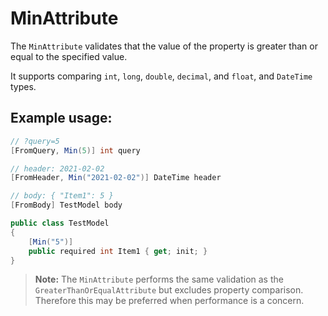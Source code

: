 # MinAttribute

The `MinAttribute` validates that the value of the property is greater than or equal to the specified value.

It supports comparing `int`, `long`, `double`, `decimal`, and `float`, and `DateTime` types.

## Example usage:

```csharp
// ?query=5
[FromQuery, Min(5)] int query

// header: 2021-02-02
[FromHeader, Min("2021-02-02")] DateTime header

// body: { "Item1": 5 }
[FromBody] TestModel body

public class TestModel
{
    [Min("5")]
    public required int Item1 { get; init; }
}
```

> **Note:** The `MinAttribute` performs the same validation as the `GreaterThanOrEqualAttribute` but excludes property comparison. Therefore this may be preferred when performance is a concern.
